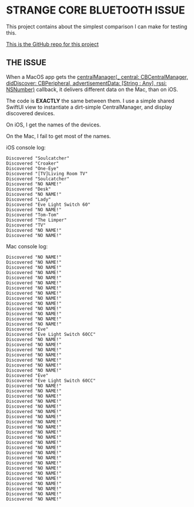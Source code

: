 # STRANGE CORE BLUETOOTH ISSUE

This project contains about the simplest comparison I can make for testing this.

[This is the GitHub repo for this project](https://github.com/ChrisMarshallNY/TestCBIssue)

## THE ISSUE

When a MacOS app gets the [centralManager(_ central: CBCentralManager, didDiscover: CBPeripheral, advertisementData: [String : Any], rssi: NSNumber)](https://developer.apple.com/documentation/corebluetooth/cbcentralmanagerdelegate/1518937-centralmanager) callback, it delivers different data on the Mac, than on iOS.

The code is **EXACTLY** the same between them. I use a simple shared SwiftUI view to instantiate a dirt-simple CentralManager, and display discovered devices.

On iOS, I get the names of the devices.

On the Mac, I fail to get most of the names.

iOS console log:

    Discovered "Soulcatcher"
    Discovered "Croaker"
    Discovered "One-Eye"
    Discovered "[TV]Living Room TV"
    Discovered "Soulcatcher"
    Discovered "NO NAME!"
    Discovered "Desk"
    Discovered "NO NAME!"
    Discovered "Lady"
    Discovered "Eve Light Switch 60"
    Discovered "NO NAME!"
    Discovered "Tom-Tom"
    Discovered "The Limper"
    Discovered "TV"
    Discovered "NO NAME!"
    Discovered "NO NAME!"

Mac console log:

    Discovered "NO NAME!"
    Discovered "NO NAME!"
    Discovered "NO NAME!"
    Discovered "NO NAME!"
    Discovered "NO NAME!"
    Discovered "NO NAME!"
    Discovered "NO NAME!"
    Discovered "NO NAME!"
    Discovered "NO NAME!"
    Discovered "NO NAME!"
    Discovered "NO NAME!"
    Discovered "NO NAME!"
    Discovered "NO NAME!"
    Discovered "NO NAME!"
    Discovered "Eve"
    Discovered "Eve Light Switch 60CC"
    Discovered "NO NAME!"
    Discovered "NO NAME!"
    Discovered "NO NAME!"
    Discovered "NO NAME!"
    Discovered "NO NAME!"
    Discovered "NO NAME!"
    Discovered "NO NAME!"
    Discovered "Eve"
    Discovered "Eve Light Switch 60CC"
    Discovered "NO NAME!"
    Discovered "NO NAME!"
    Discovered "NO NAME!"
    Discovered "NO NAME!"
    Discovered "NO NAME!"
    Discovered "NO NAME!"
    Discovered "NO NAME!"
    Discovered "NO NAME!"
    Discovered "NO NAME!"
    Discovered "NO NAME!"
    Discovered "NO NAME!"
    Discovered "NO NAME!"
    Discovered "NO NAME!"
    Discovered "NO NAME!"
    Discovered "NO NAME!"
    Discovered "NO NAME!"
    Discovered "NO NAME!"
    Discovered "NO NAME!"
    Discovered "NO NAME!"
    Discovered "NO NAME!"
    Discovered "NO NAME!"
    Discovered "NO NAME!"
    Discovered "NO NAME!"
